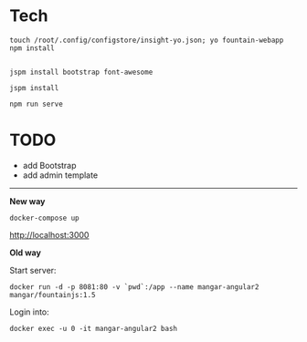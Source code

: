

# Tech

```
touch /root/.config/configstore/insight-yo.json; yo fountain-webapp
npm install


jspm install bootstrap font-awesome

jspm install
```

```
npm run serve
```


# TODO

- add Bootstrap
- add admin template


- - -




__New way__
```
docker-compose up
```

<http://localhost:3000>





__Old way__

Start server:
```
docker run -d -p 8081:80 -v `pwd`:/app --name mangar-angular2  mangar/fountainjs:1.5
```

Login into:
```
docker exec -u 0 -it mangar-angular2 bash
```
